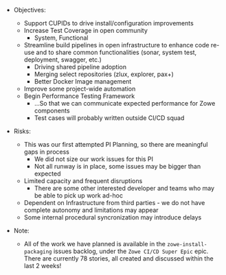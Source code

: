 * Objectives:
    - Support CUPIDs to drive install/configuration improvements
    - Increase Test Coverage in open community
        - System, Functional
    - Streamline build pipelines in open infrastructure to enhance code re-use and to share common functionalities (sonar, system test, deployment, swagger, etc.)
        - Driving shared pipeline adoption
        - Merging select repositories (zlux, explorer, pax+)
        - Better Docker Image management
    - Improve some project-wide automation
    - Begin Performance Testing Framework
        - ...So that we can communicate expected performance for Zowe components
        - Test cases will probably written outside CI/CD squad

* Risks:
  - This was our first attempted PI Planning, so there are meaningful gaps in process
    - We did not size our work issues for this PI
    - Not all runway is in place, some issues may be bigger than expected
  - Limited capacity and frequent disruptions
    - There are some other interested developer and teams who may be able to pick up work ad-hoc
  - Dependent on Infrastructure from third parties - we do not have complete autonomy and limitations may appear
  - Some internal procedural syncronization may introduce delays


* Note:
  - All of the work we have planned is available in the `zowe-install-packaging` issues backlog, under the `Zowe CI/CD Super Epic` epic. There are currently 78 stories, all created and discussed within the last 2 weeks!
